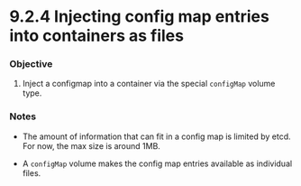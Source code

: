 # 9.2.4 Injecting config map entries into containers as files

### Objective

1. Inject a configmap into a container via the special `configMap` volume type.

### Notes

* The amount of information that can fit in a config map is limited by etcd. For now, the max size is around 1MB.

* A `configMap` volume makes the config map entries available as individual files. 
